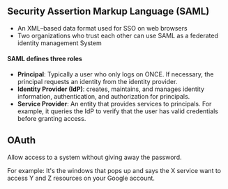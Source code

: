 ## Security Assertion Markup Language (SAML)

- An XML–based data format used for SSO on web browsers
- Two organizations who trust each other can use SAML as a federated identity management System

#### SAML defines three roles
- **Principal**: Typically a user who only logs on ONCE. If necessary, the principal requests an identity from the identity provider.
- **Identity Provider (IdP)**: creates, maintains, and manages identity information, authentication, and authorization for principals.
- **Service Provider**: An entity that provides services to principals. For example, it queries the IdP to verify that the user has valid credentials before granting access.


## OAuth

Allow access to a system without giving away the password.

For example:
It's the windows that pops up and says the X service want to access Y and Z resources on your Google account.